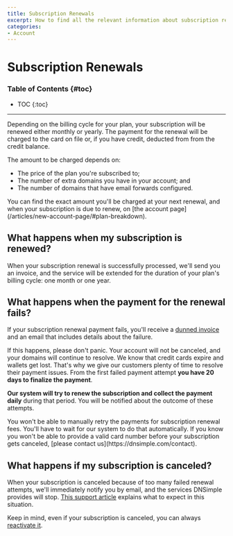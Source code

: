 ```yaml
---
title: Subscription Renewals
excerpt: How to find all the relevant information about subscription renewals, and how to handle failed subscription renewal payments.
categories:
- Account
---
```


# Subscription Renewals

### Table of Contents {#toc}

* TOC
{:toc}

---

Depending on the billing cycle for your plan, your subscription will be renewed either monthly or yearly. The payment for the renewal will be charged to the card on file or, if you have credit, deducted from from the credit balance.

The amount to be charged depends on:

- The price of the plan you're subscribed to;
- The number of extra domains you have in your account; and
- The number of domains that have email forwards configured.

<tip>
You can find the exact amount you'll be charged at your next renewal, and when your subscription is due to renew, on [the account page](/articles/new-account-page/#plan-breakdown).
</tip>

## What happens when my subscription is renewed?

When your subscription renewal is successfully processed, we'll send you an invoice, and the service will be extended for the duration of your plan's billing cycle: one month or one year.


## What happens when the payment for the renewal fails?

If your subscription renewal payment fails, you'll receive a [dunned invoice](/articles/account-invoice-history/#invoice-state-dunned) and an email that includes details about the failure.

If this happens, please don't panic. Your account will not be canceled, and your domains will continue to resolve. We know that credit cards expire and wallets get lost. That's why we give our customers plenty of time to resolve their payment issues. From the first failed payment attempt **you have 20 days to finalize the payment**.

**Our system will try to renew the subscription and collect the payment daily** during that period. You will be notified about the outcome of these attempts.

<info>
You won't be able to manually retry the payments for subscription renewal fees. You'll have to wait for our system to do that automatically.
</info>

<note>
If you know you won't be able to provide a valid card number before your subscription gets canceled, [please contact us](https://dnsimple.com/contact).
</note>


## What happens if my subscription is canceled?

When your subscription is canceled because of too many failed renewal attempts, we'll immediately notify you by email, and the services DNSimple provides will stop. [This support article](/articles/what-happens-if-i-stop-paying) explains what to expect in this situation.

Keep in mind, even if your subscription is canceled, you can always [reactivate it](/articles/reactivate-subscription).
